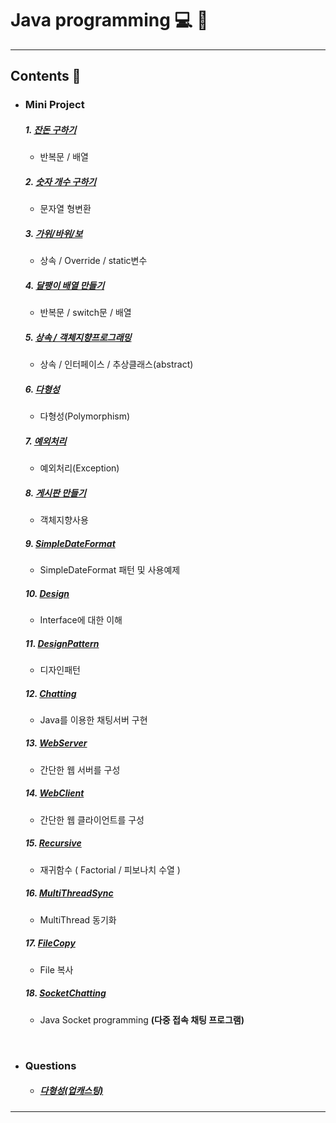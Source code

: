 # Java programming :computer: :memo:
---
## Contents :open_file_folder:


- ### Mini Project
  ##### 1. [잔돈 구하기](https://github.com/mdy0501/Study/tree/master/Java/Mini%20Project/Exchange)
  - 반복문 / 배열

  ##### 2. [숫자 개수 구하기](https://github.com/mdy0501/Study/tree/master/Java/Mini%20Project/CountOfNum)
  - 문자열 형변환

  ##### 3. [가위/바위/보](https://github.com/mdy0501/Study/tree/master/Java/Mini%20Project/RockScissorPaper)
  - 상속 / Override / static변수

  ##### 4. [달팽이 배열 만들기](https://github.com/mdy0501/Study/tree/master/Java/Mini%20Project/MakeSnail)
  - 반복문 / switch문 / 배열

  ##### 5. [상속 / 객체지향프로그래밍](https://github.com/mdy0501/Study/tree/master/Java/Mini%20Project/Extends)
  - 상속 / 인터페이스 / 추상클래스(abstract)

  ##### 6. [다형성](https://github.com/mdy0501/Study/tree/master/Java/Mini%20Project/Polymorphism)
  - 다형성(Polymorphism)

  ##### 7. [예외처리](https://github.com/mdy0501/Study/tree/master/Java/Mini%20Project/Exception)
  - 예외처리(Exception)

  ##### 8. [게시판 만들기](https://github.com/mdy0501/Study/tree/master/Java/Mini%20Project/MyBbs)
  - 객체지향사용

  ##### 9. [SimpleDateFormat](https://github.com/mdy0501/Study/tree/master/Java/Mini%20Project/DateFormat)
  - SimpleDateFormat 패턴 및 사용예제

  ##### 10. [Design](https://github.com/mdy0501/Study/tree/master/Java/Mini%20Project/Design)
  - Interface에 대한 이해

  ##### 11. [DesignPattern](https://github.com/mdy0501/Study/tree/master/Java/Mini%20Project/DesignPattern)
  - 디자인패턴

  ##### 12. [Chatting](https://github.com/mdy0501/Study/tree/master/Java/Mini%20Project/Chatting)
  - Java를 이용한 채팅서버 구현

  ##### 13. [WebServer](https://github.com/mdy0501/Study/tree/master/Java/Mini%20Project/WebServer)
  - 간단한 웹 서버를 구성

  ##### 14. [WebClient](https://github.com/mdy0501/Study/tree/master/Java/Mini%20Project/WebClient)
  - 간단한 웹 클라이언트를 구성

  ##### 15. [Recursive](https://github.com/mdy0501/Study/tree/master/Java/Mini%20Project/Recursive)
  - 재귀함수 ( Factorial / 피보나치 수열 )

  ##### 16. [MultiThreadSync](https://github.com/mdy0501/Study/tree/master/Java/Mini%20Project/MultiThreadSync)
  - MultiThread 동기화

  ##### 17. [FileCopy](https://github.com/mdy0501/Study/tree/master/Java/Mini%20Project/FileCopy)
  - File 복사

  ##### 18. [SocketChatting](https://github.com/mdy0501/Study/tree/master/Java/Mini%20Project/SocketChatting)
  - Java Socket programming **(다중 접속 채팅 프로그램)**

<br>

- ### Questions
  - ##### [다형성(업캐스팅)](https://github.com/mdy0501/Study/tree/master/Java/Questions/Polymorphism_Upcasting)
*****
